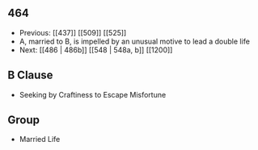 ## 464
- Previous: [[437]] [[509]] [[525]] 
- A, married to B, is impelled by an unusual motive to lead a double life
- Next: [[486 | 486b]] [[548 | 548a, b]] [[1200]] 

## B Clause
- Seeking by Craftiness to Escape Misfortune

## Group
- Married Life

